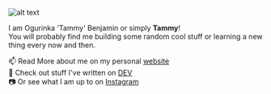 ![alt text](https://res.cloudinary.com/simplytammy/image/upload/v1595998486/persona/pp.jpg)

I am Ogurinka 'Tammy' Benjamin or simply **Tammy**! <br>
You will probably find me building some random cool stuff or learning a new thing every now and then.

📫 Read More about me on my personal  	[website](https://tammy.dev/about) <br>
💬 Check out stuff I've written on  [DEV](https://dev.to/simplytammy) <br>
📷 Or see what I am up to on [Instagram](https://dev.to/simplytammy)
